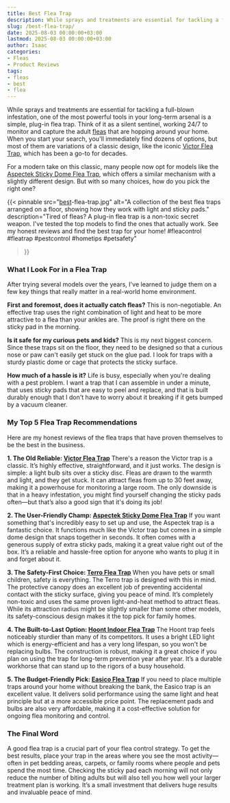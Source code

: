 ```yaml
---
title: Best Flea Trap
description: While sprays and treatments are essential for tackling a full-blown infestation, one of the most powerful tools in your long-term arsenal is a simple, plug-in...
slug: /best-flea-trap/
date: 2025-08-03 00:00:00+03:00
lastmod: 2025-08-03 00:00:00+03:00
author: Isaac
categories:
- Fleas
- Product Reviews
tags:
- fleas
- best
- flea
---
```

While sprays and treatments are essential for tackling a full-blown infestation, one of the most powerful tools in your long-term arsenal is a simple, plug-in flea trap. Think of it as a silent sentinel, working 24/7 to monitor and capture the adult [fleas](https://pestpolicy.com/best-flea-carpet-powder/) that are hopping around your home. When you start your search, you'll immediately find dozens of options, but most of them are variations of a classic design, like the iconic <span style="color:red;">[Victor Flea Trap](https://www.amazon.com/dp/B000668Z96/?tag=p-policy-20)</span>, which has been a go-to for decades.

For a modern take on this classic, many people now opt for models like the <span style="color:red;">[Aspectek Sticky Dome Flea Trap](https://www.amazon.com/dp/B01MEG8LKK/?tag=p-policy-20)</span>, which offers a similar mechanism with a slightly different design. But with so many choices, how do you pick the right one?

{{< pinnable
  src="[best](https://pestpolicy.com/best-flea-collar-for-dogs/)-flea-trap.jpg"
  alt="A collection of the best flea traps arranged on a floor, showing how they work with light and sticky pads."
  description="Tired of fleas? A plug-in flea trap is a non-toxic secret weapon. I've tested the top models to find the ones that actually work. See my honest reviews and find the best trap for your home! #fleacontrol #fleatrap #pestcontrol #hometips #petsafety"
>}}

### What I Look For in a Flea Trap

After trying several models over the years, I've learned to judge them on a few key things that really matter in a real-world home environment.

**First and foremost, does it actually catch fleas?** This is non-negotiable. An effective trap uses the right combination of light and heat to be more attractive to a flea than your ankles are. The proof is right there on the sticky pad in the morning.

**Is it safe for my curious pets and kids?** This is my next biggest concern. Since these traps sit on the floor, they need to be designed so that a curious nose or paw can't easily get stuck on the glue pad. I look for traps with a sturdy plastic dome or cage that protects the sticky surface.

**How much of a hassle is it?** Life is busy, especially when you're dealing with a pest problem. I want a trap that I can assemble in under a minute, that uses sticky pads that are easy to peel and replace, and that is built durably enough that I don't have to worry about it breaking if it gets bumped by a vacuum cleaner.

### My Top 5 Flea Trap Recommendations

Here are my honest reviews of the flea traps that have proven themselves to be the best in the business.

**1. The Old Reliable: [Victor Flea Trap](https://www.amazon.com/dp/B000668Z96/?tag=p-policy-20)**
There's a reason the Victor trap is a classic. It’s highly effective, straightforward, and it just works. The design is simple: a light bulb sits over a sticky disc. Fleas are drawn to the warmth and light, and they get stuck. It can attract fleas from up to 30 feet away, making it a powerhouse for monitoring a large room. The only downside is that in a heavy infestation, you might find yourself changing the sticky pads often—but that’s also a good sign that it's doing its job!

**2. The User-Friendly Champ: [Aspectek Sticky Dome Flea Trap](https://www.amazon.com/dp/B01MEG8LKK/?tag=p-policy-20)**
If you want something that's incredibly easy to set up and use, the Aspectek trap is a fantastic choice. It functions much like the Victor trap but comes in a simple dome design that snaps together in seconds. It often comes with a generous supply of extra sticky pads, making it a great value right out of the box. It’s a reliable and hassle-free option for anyone who wants to plug it in and forget about it.

**3. The Safety-First Choice: [Terro Flea Trap](https://www.amazon.com/dp/B08C4JTZFL/?tag=p-policy-20)**
When you have pets or small children, safety is everything. The Terro trap is designed with this in mind. The protective canopy does an excellent job of preventing accidental contact with the sticky surface, giving you peace of mind. It’s completely non-toxic and uses the same proven light-and-heat method to attract fleas. While its attraction radius might be slightly smaller than some other models, its safety-conscious design makes it the top pick for family homes.

**4. The Built-to-Last Option: [Hoont Indoor Flea Trap](https://www.amazon.com/dp/B08C4JTZFL/?tag=p-policy-20)**
The Hoont trap feels noticeably sturdier than many of its competitors. It uses a bright LED light which is energy-efficient and has a very long lifespan, so you won't be replacing bulbs. The construction is robust, making it a great choice if you plan on using the trap for long-term prevention year after year. It’s a durable workhorse that can stand up to the rigors of a busy household.

**5. The Budget-Friendly Pick: [Easico Flea Trap](https://www.amazon.com/dp/B09NBKKQSZ/?tag=p-policy-20)**
If you need to place multiple traps around your home without breaking the bank, the Easico trap is an excellent value. It delivers solid performance using the same light and heat principle but at a more accessible price point. The replacement pads and bulbs are also very affordable, making it a cost-effective solution for ongoing flea monitoring and control.

### The Final Word

A good flea trap is a crucial part of your flea control strategy. To get the best results, place your trap in the areas where you see the most activity—often in pet bedding areas, carpets, or family rooms where people and pets spend the most time. Checking the sticky pad each morning will not only reduce the number of biting adults but will also tell you how well your larger treatment plan is working. It’s a small investment that delivers huge results and invaluable peace of mind.